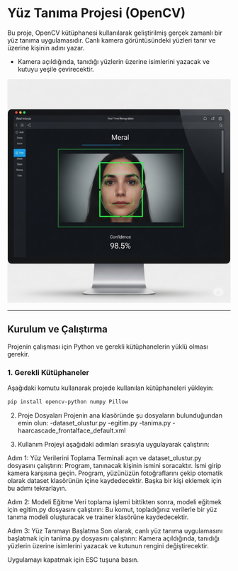 # Yüz Tanıma Projesi (OpenCV)

Bu proje, OpenCV kütüphanesi kullanılarak geliştirilmiş gerçek zamanlı bir yüz tanıma uygulamasıdır. Canlı kamera görüntüsündeki yüzleri tanır ve üzerine kişinin adını yazar.

* Kamera açıldığında, tanıdığı yüzlerin üzerine isimlerini yazacak ve kutuyu yeşile çevirecektir.

![Yüz Tanıma Ekranı](resimler/tanima_ekrani.png)

***

## Kurulum ve Çalıştırma

Projenin çalışması için Python ve gerekli kütüphanelerin yüklü olması gerekir.

### 1. Gerekli Kütüphaneler

Aşağıdaki komutu kullanarak projede kullanılan kütüphaneleri yükleyin:

```bash
pip install opencv-python numpy Pillow
```

2. Proje Dosyaları
Projenin ana klasöründe şu dosyaların bulunduğundan emin olun:
-dataset_olustur.py
-egitim.py
-tanima.py
-haarcascade_frontalface_default.xml

3. Kullanım
Projeyi aşağıdaki adımları sırasıyla uygulayarak çalıştırın:

Adım 1: Yüz Verilerini Toplama
Terminali açın ve dataset_olustur.py dosyasını çalıştırın:
  Program, tanınacak kişinin ismini soracaktır. İsmi girip kamera karşısına geçin.
  Program, yüzünüzün fotoğraflarını çekip otomatik olarak dataset klasörünün içine kaydedecektir.
  Başka bir kişi eklemek için bu adımı tekrarlayın.

Adım 2: Modeli Eğitme
Veri toplama işlemi bittikten sonra, modeli eğitmek için egitim.py dosyasını çalıştırın:
Bu komut, topladığınız verilerle bir yüz tanıma modeli oluşturacak ve trainer klasörüne kaydedecektir.

Adım 3: Yüz Tanımayı Başlatma
Son olarak, canlı yüz tanıma uygulamasını başlatmak için tanima.py dosyasını çalıştırın:
Kamera açıldığında, tanıdığı yüzlerin üzerine isimlerini yazacak ve kutunun rengini değiştirecektir.

Uygulamayı kapatmak için ESC tuşuna basın.

